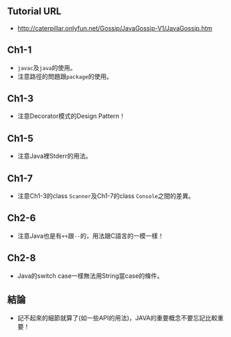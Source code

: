 ## Tutorial URL
- <http://caterpillar.onlyfun.net/Gossip/JavaGossip-V1/JavaGossip.htm>

## Ch1-1
- `javac`及`java`的使用。
- 注意路徑的問題跟`package`的使用。

## Ch1-3
- 注意Decorator模式的Design Pattern！

## Ch1-5
- 注意Java裡Stderr的用法。

## Ch1-7
- 注意Ch1-3的class `Scanner`及Ch1-7的class `Console`之間的差異。

## Ch2-6
- 注意Java也是有`++`跟`--`的，用法跟C語言的一模一樣！

## Ch2-8
- Java的switch case一樣無法用String當case的條件。

## 結論
- 記不起來的細節就算了(如一些API的用法)，JAVA的重要概念不要忘記比較重要！

